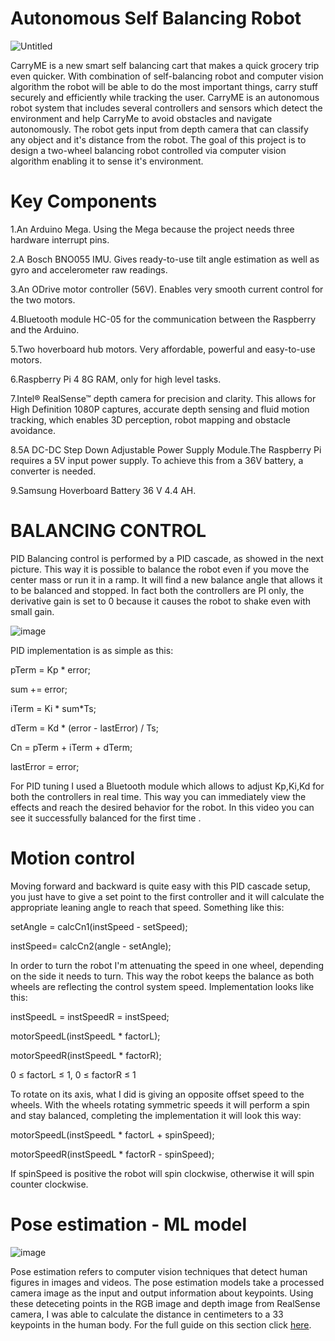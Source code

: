 # Autonomous Self Balancing Robot 

![Untitled](https://user-images.githubusercontent.com/50642442/135082275-61aa604b-c46e-4383-885a-40e70179e4a5.jpg)

CarryME is a new smart self balancing cart that makes a quick grocery trip even quicker. With combination of self-balancing robot and computer vision algorithm the robot will be able to do the most important things, carry stuff securely and efficiently while tracking the user. 
CarryME is an autonomous robot system that includes several controllers and sensors which
detect the environment and help CarryMe to avoid obstacles and navigate autonomously.
The robot gets input from depth camera that can classify any object and it's distance from the robot.
The goal of this project is to design a two-wheel balancing robot controlled via computer vision algorithm enabling it to sense it's environment.

# Key Components

1.An Arduino Mega. Using the Mega because the project needs three hardware interrupt pins.

2.A Bosch BNO055 IMU. Gives ready-to-use tilt angle estimation as well as gyro and accelerometer raw readings.

3.An ODrive motor controller (56V). Enables very smooth current control for the two motors.

4.Bluetooth module HC-05 for the communication between the Raspberry and the Arduino.

5.Two hoverboard hub motors. Very affordable, powerful and easy-to-use motors.

6.Raspberry Pi 4 8G RAM, only for high level tasks.

7.Intel® RealSense™ depth camera for precision and clarity. This allows for High
 Definition 1080P captures, accurate depth sensing and fluid motion tracking, which enables 3D
 perception, robot mapping and obstacle avoidance.
 
8.5A DC-DC Step Down Adjustable Power Supply Module.The Raspberry Pi requires a 5V input power supply. To achieve this from a 36V battery, a
converter is needed.

9.Samsung Hoverboard Battery 36 V 4.4 AH. 

# BALANCING CONTROL 
PID
Balancing control is performed by a PID cascade, as showed in the next picture. 
This way it is possible to balance the robot even if you move the center mass or run it in a ramp. 
It will find a new balance angle that allows it to be balanced and stopped. 
In fact both the controllers are PI only, the derivative gain is set to 0 because it causes the robot to shake even with small gain.

![image](https://user-images.githubusercontent.com/50642442/134984028-422dd8f7-1184-43fa-a301-5dcd271db9a1.png)

PID implementation is as simple as this:

pTerm = Kp * error;

sum += error;

iTerm = Ki * sum*Ts;

dTerm = Kd * (error - lastError) / Ts;

Cn = pTerm + iTerm + dTerm;

lastError = error;

For PID tuning I used a Bluetooth module which allows to adjust Kp,Ki,Kd for both the controllers in real time. This way you can immediately view the effects and reach the desired behavior for the robot. In this video you can see it successfully balanced for the first time .

# Motion control
Moving forward and backward is quite easy with this PID cascade setup, you just have to give a set point to the first controller and it will calculate the appropriate leaning angle to reach that speed. Something like this:

setAngle = calcCn1(instSpeed - setSpeed);
  
instSpeed= calcCn2(angle - setAngle);

In order to turn the robot I'm attenuating the speed in one wheel, depending on the side it needs to turn. This way the robot keeps the balance as both wheels are reflecting the control system speed. Implementation looks like this:

 instSpeedL = instSpeedR = instSpeed;
 
 motorSpeedL(instSpeedL * factorL);
 
 motorSpeedR(instSpeedL * factorR); 
 
 0 ≤ factorL ≤ 1,     0 ≤ factorR ≤ 1  
 
To rotate on its axis, what I did is giving an opposite offset speed to the wheels. With the wheels rotating symmetric speeds it will perform a spin and stay balanced, completing the implementation it will look this way:

 motorSpeedL(instSpeedL * factorL + spinSpeed);
 
 motorSpeedR(instSpeedL * factorR - spinSpeed); 
 
 If spinSpeed is positive the robot will spin clockwise, otherwise it will spin counter clockwise.
 
 # Pose estimation - ML model
 
 ![image](https://user-images.githubusercontent.com/50642442/134986101-0bc2869a-da38-458b-af67-47df4e3b4681.png)
 
Pose estimation refers to computer vision techniques that detect human figures in images and videos. The pose estimation models take a processed camera image as the input and output information about keypoints. Using these deteceting points in the RGB image and depth image from RealSense camera, I was able to calculate the distance in centimeters to a 33 keypoints in the human body.
For the full guide on this section click [here](https://github.com/Razg93/Skeleton-Tracking-using-RealSense-depth-camera). 
 
